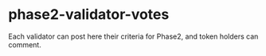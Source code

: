 # phase2-validator-votes
Each validator can post here their criteria for Phase2, and token holders can comment.
